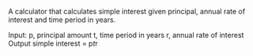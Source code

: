 A calculator that calculates simple interest given principal, annual rate of interest and time period in years.

Input:
p, principal amount
t, time period in years
r, annual rate of interest 
Output
simple interest = p*t*r
